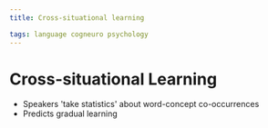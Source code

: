 ```yaml
---
title: Cross-situational learning

tags: language cogneuro psychology 
---
```


# Cross-situational Learning
- Speakers 'take statistics' about word-concept co-occurrences
- Predicts gradual learning































